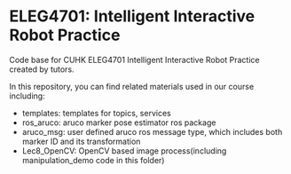 # ELEG4701: Intelligent Interactive Robot Practice
Code base for CUHK ELEG4701 Intelligent Interactive Robot Practice created by tutors.

In this repository, you can find related materials used in our course including:
* templates: templates for topics, services
* ros_aruco: aruco marker pose estimator ros package 
* aruco_msg: user defined aruco ros message type, which includes both marker ID and its transformation
* Lec8_OpenCV: OpenCV based image process(including manipulation_demo code in this folder)


